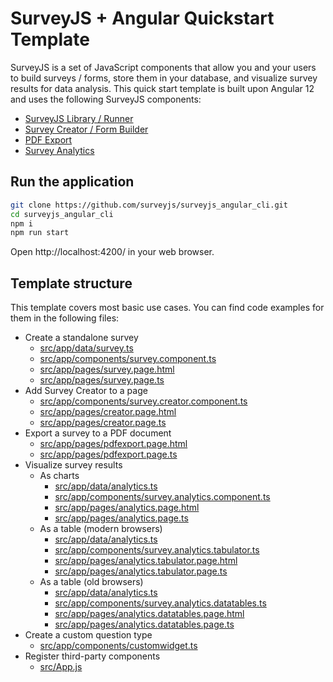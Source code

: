 # SurveyJS + Angular Quickstart Template 

SurveyJS is a set of JavaScript components that allow you and your users to build surveys / forms, store them in your database, and visualize survey results for data analysis. This quick start template is built upon Angular 12 and uses the following SurveyJS components:

- [SurveyJS Library / Runner](https://surveyjs.io/Documentation/Library?id=LibraryOverview)
- [Survey Creator / Form Builder](https://surveyjs.io/Documentation/Survey-Creator?id=Survey-Creator-Overview)
- [PDF Export](https://surveyjs.io/Documentation/Pdf-Export?id=PdfExportOverview)
- [Survey Analytics](https://surveyjs.io/Documentation/Analytics?id=AnalyticsOverview)

## Run the application

```bash
git clone https://github.com/surveyjs/surveyjs_angular_cli.git
cd surveyjs_angular_cli
npm i
npm run start
```

Open http://localhost:4200/ in your web browser.

## Template structure

This template covers most basic use cases. You can find code examples for them in the following files:

- Create a standalone survey
  - [src/app/data/survey.ts](src/app/data/survey.ts)
  - [src/app/components/survey.component.ts](src/app/components/survey.component.ts)
  - [src/app/pages/survey.page.html](src/app/pages/survey.page.html)
  - [src/app/pages/survey.page.ts](src/app/pages/survey.page.ts)
- Add Survey Creator to a page
  - [src/app/components/survey.creator.component.ts](src/app/components/survey.creator.component.ts)
  - [src/app/pages/creator.page.html](src/app/pages/creator.page.html)
  - [src/app/pages/creator.page.ts](src/app/pages/creator.page.ts)
- Export a survey to a PDF document
  - [src/app/pages/pdfexport.page.html](src/app/pages/pdfexport.page.html)
  - [src/app/pages/pdfexport.page.ts](src/app/pages/pdfexport.page.ts)
- Visualize survey results
  - As charts
    - [src/app/data/analytics.ts](src/app/data/analytics.ts)
    - [src/app/components/survey.analytics.component.ts](src/app/components/survey.analytics.component.ts)
    - [src/app/pages/analytics.page.html](src/app/pages/analytics.page.html)
    - [src/app/pages/analytics.page.ts](src/app/pages/analytics.page.ts)
  - As a table (modern browsers)
    - [src/app/data/analytics.ts](src/app/data/analytics.ts)
    - [src/app/components/survey.analytics.tabulator.ts](src/app/components/survey.analytics.tabulator.ts)
    - [src/app/pages/analytics.tabulator.page.html](src/app/pages/analytics.tabulator.page.html)
    - [src/app/pages/analytics.tabulator.page.ts](src/app/pages/analytics.tabulator.page.ts)
  - As a table (old browsers)
    - [src/app/data/analytics.ts](src/app/data/analytics.ts)
    - [src/app/components/survey.analytics.datatables.ts](src/app/components/survey.analytics.datatables.ts)
    - [src/app/pages/analytics.datatables.page.html](src/app/pages/analytics.datatables.page.html)
    - [src/app/pages/analytics.datatables.page.ts](src/app/pages/analytics.datatables.page.ts)
- Create a custom question type
  - [src/app/components/customwidget.ts](src/app/components/customwidget.ts)
- Register third-party components
  - [src/App.js](src/app/components/survey.creator.component.ts#L8)
